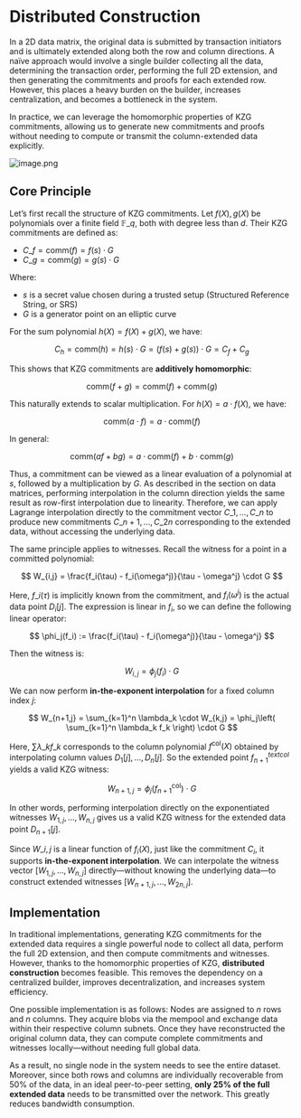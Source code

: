 # Distributed Construction

In a 2D data matrix, the original data is submitted by transaction initiators and is ultimately extended along both the row and column directions. A naïve approach would involve a single builder collecting all the data, determining the transaction order, performing the full 2D extension, and then generating the commitments and proofs for each extended row. However, this places a heavy burden on the builder, increases centralization, and becomes a bottleneck in the system.

In practice, we can leverage the homomorphic properties of KZG commitments, allowing us to generate new commitments and proofs without needing to compute or transmit the column-extended data explicitly.

![image.png](/en/decentralized-building.png)

## Core Principle

Let’s first recall the structure of KZG commitments. Let $f(X), g(X)$ be polynomials over a finite field $\mathbb{F}\_q$, both with degree less than $d$. Their KZG commitments are defined as:

* $C\_f = \text{comm}(f) = f(s) \cdot G$
* $C\_g = \text{comm}(g) = g(s) \cdot G$

Where:

* $s$ is a secret value chosen during a trusted setup (Structured Reference String, or SRS)
* $G$ is a generator point on an elliptic curve

For the sum polynomial $h(X) = f(X) + g(X)$, we have:

$$
C_h = \text{comm}(h) = h(s) \cdot G = (f(s) + g(s)) \cdot G = C_f + C_g
$$

This shows that KZG commitments are **additively homomorphic**:

$$
\text{comm}(f + g) = \text{comm}(f) + \text{comm}(g)
$$

This naturally extends to scalar multiplication. For $h(X) = a \cdot f(X)$, we have:

$$
\text{comm}(a \cdot f) = a \cdot \text{comm}(f)
$$

In general:

$$
\text{comm}(af + bg) = a \cdot \text{comm}(f) + b \cdot \text{comm}(g)
$$

Thus, a commitment can be viewed as a linear evaluation of a polynomial at $s$, followed by a multiplication by $G$. As described in the section on data matrices, performing interpolation in the column direction yields the same result as row-first interpolation due to linearity. Therefore, we can apply Lagrange interpolation directly to the commitment vector $C\_1, \dots, C\_n$ to produce new commitments $C\_{n+1}, \dots, C\_{2n}$ corresponding to the extended data, without accessing the underlying data.

The same principle applies to witnesses. Recall the witness for a point in a committed polynomial:

$$
W_{i,j} = \frac{f_i(\tau) - f_i(\omega^j)}{\tau - \omega^j} \cdot G
$$

Here, $f\_i(\tau)$ is implicitly known from the commitment, and $f_i(\omega^j)$ is the actual data point $D_i[j]$. The expression is linear in $f_i$, so we can define the following linear operator:

$$
\phi_j(f_i) := \frac{f_i(\tau) - f_i(\omega^j)}{\tau - \omega^j}
$$

Then the witness is:

$$
W_{i,j} = \phi_j(f_i) \cdot G
$$

We can now perform **in-the-exponent interpolation** for a fixed column index $j$:

$$
W_{n+1,j} = \sum_{k=1}^n \lambda_k \cdot W_{k,j} = \phi_j\left( \sum_{k=1}^n \lambda_k f_k \right) \cdot G
$$

Here, $\sum \lambda\_k f\_k$ corresponds to the column polynomial $f^{\text{col}}(X)$ obtained by interpolating column values $D_1[j], \dots, D_n[j]$. So the extended point $f^{text{col}}_{n+1}$ yields a valid KZG witness:

$$
W_{n+1,j} = \phi_j(f^{\text{col}}_{n+1}) \cdot G
$$

In other words, performing interpolation directly on the exponentiated witnesses $W_{1,j}, \dots, W_{n,j}$ gives us a valid KZG witness for the extended data point $D_{n+1}[j]$.

Since $W\_{i,j}$ is a linear function of $f_i(X)$, just like the commitment $C_i$, it supports **in-the-exponent interpolation**. We can interpolate the witness vector $[W_{1,j}, \dots, W_{n,j}]$ directly—without knowing the underlying data—to construct extended witnesses $[W_{n+1,j}, \dots, W_{2n,j}]$.

## Implementation

In traditional implementations, generating KZG commitments for the extended data requires a single powerful node to collect all data, perform the full 2D extension, and then compute commitments and witnesses. However, thanks to the homomorphic properties of KZG, **distributed construction** becomes feasible. This removes the dependency on a centralized builder, improves decentralization, and increases system efficiency.

One possible implementation is as follows:
Nodes are assigned to $n$ rows and $n$ columns. They acquire blobs via the mempool and exchange data within their respective column subnets. Once they have reconstructed the original column data, they can compute complete commitments and witnesses locally—without needing full global data.

As a result, no single node in the system needs to see the entire dataset. Moreover, since both rows and columns are individually recoverable from 50% of the data, in an ideal peer-to-peer setting, **only 25% of the full extended data** needs to be transmitted over the network. This greatly reduces bandwidth consumption.
